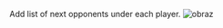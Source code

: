 Add list of next opponents under each player.
![obraz](https://github.com/user-attachments/assets/53b4332a-5cfb-40fd-a7c0-6ac9ddd27001)
